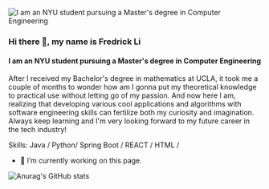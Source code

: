 ![I am an NYU student pursuing a Master's degree in Computer Engineering](https://user-images.githubusercontent.com/76492658/156945143-b5281a22-a5d7-4eaf-8914-3eb53484a885.png)
### Hi there 👋, my name is Fredrick Li
#### I am an NYU student pursuing a Master's degree in Computer Engineering

After I received my Bachelor's degree in mathematics at UCLA, it took me a couple of months to wonder how am I gonna put my theoretical knowledge to practical use without letting go of my passion. And now here I am, realizing that developing various cool applications and algorithms with software engineering skills can fertilize both my curiosity and imagination. Always keep learning and I'm very looking forward to my future career in the tech industry!

Skills: Java / Python/ Spring Boot / REACT / HTML /

- 🔭 I’m currently working on this page. 






![Anurag's GitHub stats](https://github-readme-stats.vercel.app/api?username=Fredrick-Li&show_icons=true&theme=radical)
